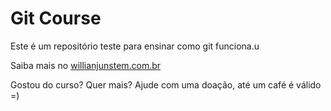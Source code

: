 # Git Course

Este é um repositório teste para ensinar como git funciona.u

Saiba mais no [willianjunstem.com.br](http://williamjustem.com.br)

Gostou do curso? Quer mais? Ajude com uma doação, até um café é válido =)